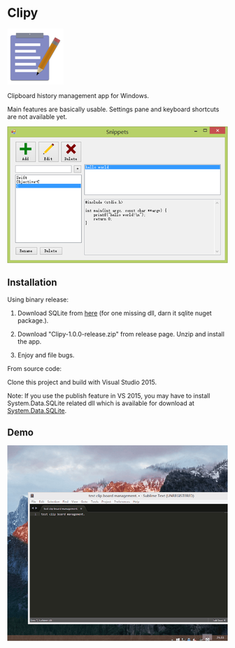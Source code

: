 # Clipy

![Icon](icon.png)

Clipboard history management app for Windows.

Main features are basically usable. Settings pane and keyboard shortcuts are not available yet. 

![Screenshot](screenshot.png)

## Installation

Using binary release:

1. Download SQLite from [here](http://system.data.sqlite.org/downloads/1.0.99.0/sqlite-netFx451-setup-bundle-x86-2013-1.0.99.0.exe) (for one missing dll, darn it sqlite nuget package.).

2. Download "Clipy-1.0.0-release.zip" from release page. Unzip and install the app.

3. Enjoy and file bugs.

From source code:

Clone this project and build with Visual Studio 2015. 

Note: If you use the publish feature in VS 2015, you may have to install System.Data.SQLite related dll which is available for download at [System.Data.SQLite](http://system.data.sqlite.org).

## Demo

![Demo](demo.gif)
